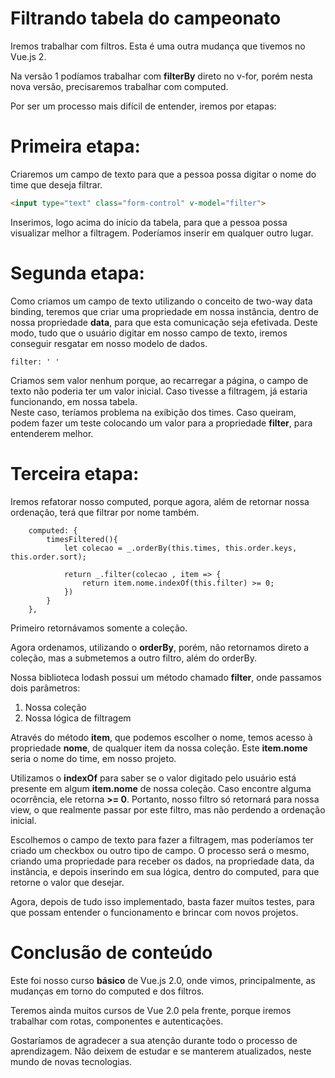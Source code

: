 # Filtrando tabela do campeonato

Iremos trabalhar com filtros. Esta é uma outra mudança que tivemos no Vue.js 2.

Na versão 1 podíamos trabalhar com **filterBy** direto no v-for, porém nesta nova versão, precisaremos trabalhar com computed.

Por ser um processo mais difícil de entender, iremos por etapas:

# Primeira etapa:

Criaremos um campo de texto para que a pessoa possa digitar o nome do time que deseja filtrar.

```html
<input type="text" class="form-control" v-model="filter">
```

Inserimos, logo acima do início da tabela, para que a pessoa possa visualizar melhor a filtragem.  Poderíamos inserir em qualquer outro lugar.

# Segunda etapa:

Como criamos um campo de texto utilizando o conceito de two-way data binding, teremos que criar uma propriedade em nossa instância, dentro de nossa propriedade **data**, para que esta comunicação seja efetivada. 
Deste modo, tudo que o usuário digitar em nosso campo de texto, iremos conseguir resgatar em nosso modelo de dados.

```
filter: ' '
```

Criamos sem valor nenhum porque, ao recarregar a página, o campo de texto não poderia ter um valor inicial. 
Caso tivesse a filtragem, já estaria funcionando, em nossa tabela.  
Neste caso, teríamos problema na exibição dos times. 
Caso queiram, podem fazer um teste colocando um valor para a propriedade **filter**, para entenderem melhor.

# Terceira etapa:

Iremos refatorar nosso computed, porque agora, além de retornar nossa ordenação, terá que filtrar por nome também.

```
    computed: {
        timesFiltered(){
            let colecao = _.orderBy(this.times, this.order.keys, this.order.sort);

            return _.filter(colecao , item => {
                return item.nome.indexOf(this.filter) >= 0;
            })
        }
    },
```

Primeiro retornávamos somente a coleção.

Agora ordenamos, utilizando o **orderBy**, porém, não retornamos direto a coleção, mas a submetemos a outro filtro, além do orderBy.

Nossa biblioteca lodash possui um método chamado **filter**, onde passamos dois parâmetros:

1. Nossa coleção
2. Nossa lógica de filtragem

Através do método **item**, que podemos escolher o nome, temos acesso à propriedade **nome**, de qualquer item da nossa coleção. Este **item.nome** seria o nome do time, em nosso projeto.

Utilizamos o **indexOf** para saber se o valor digitado pelo usuário está presente em algum **item.nome** de nossa coleção. Caso encontre alguma ocorrência, ele retorna **>= 0**. 
Portanto, nosso filtro só retornará para nossa view, o que realmente passar por este filtro, mas não perdendo a ordenação inicial.

Escolhemos o campo de texto para fazer a filtragem, mas poderíamos ter criado um checkbox ou outro tipo de campo. 
O processo será o mesmo, criando uma propriedade para receber os dados, na propriedade data, da instância, e depois inserindo em sua lógica, dentro do computed, para que retorne o valor que desejar.

Agora, depois de tudo isso implementado, basta fazer muitos testes, para que possam entender o funcionamento e brincar com novos projetos.

# Conclusão de conteúdo

Este foi nosso curso **básico** de Vue.js 2.0, onde vimos, principalmente, as mudanças em torno do computed e dos filtros.

Teremos ainda muitos cursos de Vue 2.0 pela frente, porque iremos trabalhar com rotas, componentes e autenticações.

Gostaríamos de agradecer a sua atenção durante todo o processo de aprendizagem. Não deixem de estudar e se manterem atualizados, neste mundo de novas tecnologias.